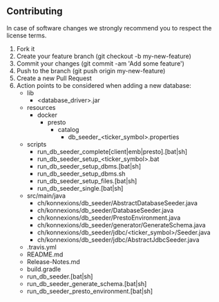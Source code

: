 ## Contributing 

In case of software changes we strongly recommend you to respect the license terms.

1. Fork it
1. Create your feature branch (git checkout -b my-new-feature)
1. Commit your changes (git commit -am 'Add some feature')
1. Push to the branch (git push origin my-new-feature)
1. Create a new Pull Request
1. Action points to be considered when adding a new database:
   - lib
     - <database_driver>.jar
   - resources
     - docker
       - presto
         - catalog
           - db_seeder_<ticker_symbol>.properties
   - scripts
     - run_db_seeder_complete[client|emb|presto].[bat|sh]
     - run_db_seeder_setup_<ticker_symbol>.bat
     - run_db_seeder_setup_dbms.[bat|sh]
     - run_db_seeder_setup_dbms.sh
     - run_db_seeder_setup_files.[bat|sh]
     - run_db_seeder_single.[bat|sh]
   - src/main/java
     - ch/konnexions/db_seeder/AbstractDatabaseSeeder.java
     - ch/konnexions/db_seeder/DatabaseSeeder.java
     - ch/konnexions/db_seeder/PrestoEnvironment.java
     - ch/konnexions/db_seeder/generator/GenerateSchema.java
     - ch/konnexions/db_seeder/jdbc/<ticker_symbol>/<Database>Seeder.java
     - ch/konnexions/db_seeder/jdbc/AbstractJdbcSeeder.java     
   - .travis.yml
   - README.md
   - Release-Notes.md
   - build.gradle
   - run_db_seeder.[bat|sh]
   - run_db_seeder_generate_schema.[bat|sh]
   - run_db_seeder_presto_environment.[bat|sh]
